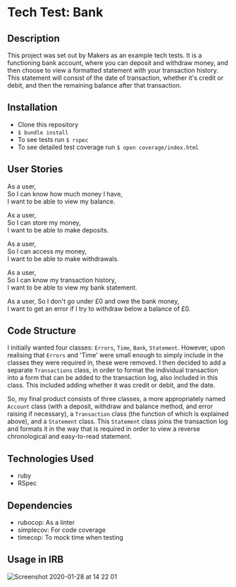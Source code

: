 # Tech Test: Bank

## Description
This project was set out by Makers as an example tech tests. It is a functioning bank account, where you can deposit and withdraw money, and then choose to view a formatted statement with your transaction history. This statement will consist of the date of transaction, whether it's credit or debit, and then the remaining balance after that transaction.

## Installation
- Clone this repository
- ``` $ bundle install ```
- To see tests run ``` $ rspec ```
- To see detailed test coverage run ``` $ open coverage/index.html ```

## User Stories
As a user,  
So I can know how much money I have,  
I want to be able to view my balance.

As a user,  
So I can store my money,  
I want to be able to make deposits.  

As a user,  
So I can access my money,  
I want to be able to make withdrawals.  

As a user,  
So I can know my transaction history,  
I want to be able to view my bank statement.

As a user,
So I don't go under £0 and owe the bank money,  
I want to get an error if I try to withdraw below a balance of £0.

## Code Structure
I initially wanted four classes: ```Errors```, ```Time```, ```Bank```, ```Statement```. However, upon realising that ```Errors``` and 'Time' were small enough to simply include in the classes they were required in, these were removed. I then decided to add a separate ```Transactions``` class, in order to format the individual transaction into a form that can be added to the transaction log, also included in this class. This included adding whether it was credit or debit, and the date.

So, my final product consists of three classes, a more appropriately named ```Account``` class (with a deposit, withdraw and balance method, and error raising if necessary), a ```Transaction``` class (the function of which is explained above), and a ```Statement``` class. This ```Statement``` class joins the transaction log and formats it in the way that is required in order to view a reverse chronological and easy-to-read statement.

## Technologies Used
- ruby
- RSpec

## Dependencies
- rubocop: As a linter
- simplecov: For code coverage
- timecop: To mock time when testing

## Usage in IRB

![Screenshot 2020-01-28 at 14 22 01](https://user-images.githubusercontent.com/53044792/73272060-aaf34600-41d9-11ea-8f61-103e7ad18109.png)
